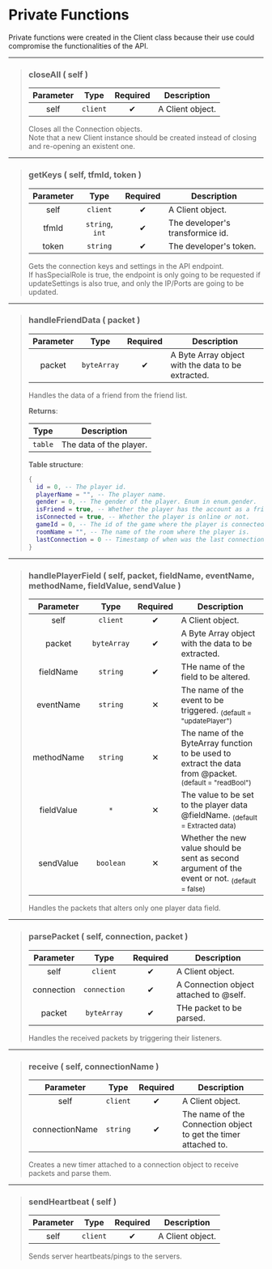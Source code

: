 # Private Functions
Private functions were created in the Client class because their use could compromise the functionalities of the API.

---
>### closeAll ( self )
>| Parameter | Type | Required | Description |
>| :-: | :-: | :-: | - |
>| self | `client` | ✔ | A Client object. |
>
>Closes all the Connection objects.<br>
>Note that a new Client instance should be created instead of closing and re-opening an existent one.
>
---
>### getKeys ( self, tfmId, token )
>| Parameter | Type | Required | Description |
>| :-: | :-: | :-: | - |
>| self | `client` | ✔ | A Client object. |
>| tfmId | `string`, `int` | ✔ | The developer's transformice id. |
>| token | `string` | ✔ | The developer's token. |
>
>Gets the connection keys and settings in the API endpoint.<br>
>If hasSpecialRole is true, the endpoint is only going to be requested if updateSettings is also true, and only the IP/Ports are going to be updated.
>
---
>### handleFriendData ( packet )
>| Parameter | Type | Required | Description |
>| :-: | :-: | :-: | - |
>| packet | `byteArray` | ✔ | A Byte Array object with the data to be extracted. |
>
>Handles the data of a friend from the friend list.
>
>**Returns**:
>
>| Type | Description |
>| :-: | - |
>| `table` | The data of the player. |
>
>**Table structure**:
>```Lua
>{
>	id = 0, -- The player id.
>	playerName = "", -- The player name.
>	gender = 0, -- The gender of the player. Enum in enum.gender.
>	isFriend = true, -- Whether the player has the account as a friend (added back) or not.
>	isConnected = true, -- Whether the player is online or not.
>	gameId = 0, -- The id of the game where the player is connected. Enum in enum.game.
>	roomName = "", -- The name of the room where the player is.
>	lastConnection = 0 -- Timestamp of when was the last connection of the player.
>}
>```
>
---
>### handlePlayerField ( self, packet, fieldName, eventName, methodName, fieldValue, sendValue )
>| Parameter | Type | Required | Description |
>| :-: | :-: | :-: | - |
>| self | `client` | ✔ | A Client object. |
>| packet | `byteArray` | ✔ | A Byte Array object with the data to be extracted. |
>| fieldName | `string` | ✔ | THe name of the field to be altered. |
>| eventName | `string` | ✕ | The name of the event to be triggered. <sub>(default = "updatePlayer")</sub> |
>| methodName | `string` | ✕ | The name of the ByteArray function to be used to extract the data from @packet. <sub>(default = "readBool")</sub> |
>| fieldValue | `*` | ✕ | The value to be set to the player data @fieldName. <sub>(default = Extracted data)</sub> |
>| sendValue | `boolean` | ✕ | Whether the new value should be sent as second argument of the event or not. <sub>(default = false)</sub> |
>
>Handles the packets that alters only one player data field.
>
---
>### parsePacket ( self, connection, packet )
>| Parameter | Type | Required | Description |
>| :-: | :-: | :-: | - |
>| self | `client` | ✔ | A Client object. |
>| connection | `connection` | ✔ | A Connection object attached to @self. |
>| packet | `byteArray` | ✔ | THe packet to be parsed. |
>
>Handles the received packets by triggering their listeners.
>
---
>### receive ( self, connectionName )
>| Parameter | Type | Required | Description |
>| :-: | :-: | :-: | - |
>| self | `client` | ✔ | A Client object. |
>| connectionName | `string` | ✔ | The name of the Connection object to get the timer attached to. |
>
>Creates a new timer attached to a connection object to receive packets and parse them.
>
---
>### sendHeartbeat ( self )
>| Parameter | Type | Required | Description |
>| :-: | :-: | :-: | - |
>| self | `client` | ✔ | A Client object. |
>
>Sends server heartbeats/pings to the servers.
>